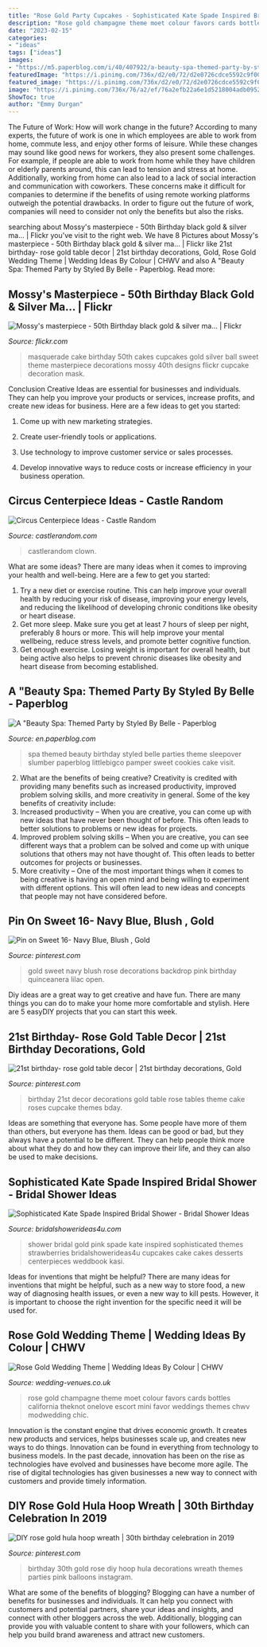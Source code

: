 ```yaml
---
title: "Rose Gold Party Cupcakes - Sophisticated Kate Spade Inspired Bridal Shower"
description: "Rose gold champagne theme moet colour favors cards bottles california theknot onelove escort mini favor weddings themes chwv modwedding chic"
date: "2023-02-15"
categories:
- "ideas"
tags: ["ideas"]
images:
- "https://m5.paperblog.com/i/40/407922/a-beauty-spa-themed-party-by-styled-by-belle-L-KQndSG.jpeg"
featuredImage: "https://i.pinimg.com/736x/d2/e0/72/d2e0726cdce5592c9f00d6764338072f.jpg?b=t"
featured_image: "https://i.pinimg.com/736x/d2/e0/72/d2e0726cdce5592c9f00d6764338072f.jpg?b=t"
image: "https://i.pinimg.com/736x/76/a2/ef/76a2efb22a6e1d5218004adb0952dd7e.jpg"
ShowToc: true
author: "Emmy Durgan"
---
```



The Future of Work: How will work change in the future?
According to many experts, the future of work is one in which employees are able to work from home, commute less, and enjoy other forms of leisure. While these changes may sound like good news for workers, they also present some challenges. For example, if people are able to work from home while they have children or elderly parents around, this can lead to tension and stress at home. Additionally, working from home can also lead to a lack of social interaction and communication with coworkers. These concerns make it difficult for companies to determine if the benefits of using remote working platforms outweigh the potential drawbacks. In order to figure out the future of work, companies will need to consider not only the benefits but also the risks.

	

		
searching about Mossy&#039;s masterpiece - 50th Birthday black gold &amp; silver ma… | Flickr you've visit to the right web. We have 8 Pictures about Mossy&#039;s masterpiece - 50th Birthday black gold &amp; silver ma… | Flickr like 21st birthday- rose gold table decor | 21st birthday decorations, Gold, Rose Gold Wedding Theme | Wedding Ideas By Colour | CHWV and also A &quot;Beauty Spa: Themed Party by Styled By Belle - Paperblog. Read more:
		
    
## Mossy&#039;s Masterpiece - 50th Birthday Black Gold &amp; Silver Ma… | Flickr

<img loading=lazy src="https://c1.staticflickr.com/3/2428/3838006889_a235836e0a_b.jpg" onerror="this.onerror=null;this.src='https://tse2.mm.bing.net/th?id=OIP.kR2PWLzzxBCiQRl2X1TmVAHaJ4&amp;pid=15.1';" alt="Mossy&#039;s masterpiece - 50th Birthday black gold &amp; silver ma… | Flickr">

_Source: flickr.com_

>masquerade cake birthday 50th cakes cupcakes gold silver ball sweet theme masterpiece decorations mossy 40th designs flickr cupcake decoration mask. 

	

Conclusion
Creative Ideas are essential for businesses and individuals. They can help you improve your products or services, increase profits, and create new ideas for business. Here are a few ideas to get you started:
1. Come up with new marketing strategies.

2. Create user-friendly tools or applications.

3. Use technology to improve customer service or sales processes.

4. Develop innovative ways to reduce costs or increase efficiency in your business operation.

    
## Circus Centerpiece Ideas - Castle Random

<img loading=lazy src="https://castlerandom.com/wp-content/uploads/2019/11/Circus-Centerpiece-1.jpg" onerror="this.onerror=null;this.src='https://tse3.mm.bing.net/th?id=OIP.6OTDstdPuB1hARxWT64p2AHaNK&amp;pid=15.1';" alt="Circus Centerpiece Ideas - Castle Random">

_Source: castlerandom.com_

>castlerandom clown. 

	

What are some ideas?
There are many ideas when it comes to improving your health and well-being. Here are a few to get you started: 
1. Try a new diet or exercise routine. This can help improve your overall health by reducing your risk of disease, improving your energy levels, and reducing the likelihood of developing chronic conditions like obesity or heart disease. 
2. Get more sleep. Make sure you get at least 7 hours of sleep per night, preferably 8 hours or more. This will help improve your mental wellbeing, reduce stress levels, and promote better cognitive function. 
3. Get enough exercise. Losing weight is important for overall health, but being active also helps to prevent chronic diseases like obesity and heart disease from becoming established.

    
## A &quot;Beauty Spa: Themed Party By Styled By Belle - Paperblog

<img loading=lazy src="https://m5.paperblog.com/i/40/407922/a-beauty-spa-themed-party-by-styled-by-belle-L-KQndSG.jpeg" onerror="this.onerror=null;this.src='https://tse2.mm.bing.net/th?id=OIP.kfvJkUAPCwUWRSPrP0ffuwHaLI&amp;pid=15.1';" alt="A &quot;Beauty Spa: Themed Party by Styled By Belle - Paperblog">

_Source: en.paperblog.com_

>spa themed beauty birthday styled belle parties theme sleepover slumber paperblog littlebigco pamper sweet cookies cake visit. 

	

2. What are the benefits of being creative?
Creativity is credited with providing many benefits such as increased productivity, improved problem solving skills, and more creativity in general. Some of the key benefits of creativity include: 
1. Increased productivity – When you are creative, you can come up with new ideas that have never been thought of before. This often leads to better solutions to problems or new ideas for projects. 
2. Improved problem solving skills – When you are creative, you can see different ways that a problem can be solved and come up with unique solutions that others may not have thought of. This often leads to better outcomes for projects or businesses. 
3. More creativity – One of the most important things when it comes to being creative is having an open mind and being willing to experiment with different options. This will often lead to new ideas and concepts that people may not have considered before.

    
## Pin On Sweet 16- Navy Blue, Blush , Gold

<img loading=lazy src="https://i.pinimg.com/736x/76/a2/ef/76a2efb22a6e1d5218004adb0952dd7e.jpg" onerror="this.onerror=null;this.src='https://tse3.mm.bing.net/th?id=OIP.X0iGGigDE3IdOAWaERJHmwHaJ3&amp;pid=15.1';" alt="Pin on Sweet 16- Navy Blue, Blush , Gold">

_Source: pinterest.com_

>gold sweet navy blush rose decorations backdrop pink birthday quinceanera lilac open. 

	

Diy ideas are a great way to get creative and have fun. There are many things you can do to make your home more comfortable and stylish. Here are 5 easyDIY projects that you can start this week.

    
## 21st Birthday- Rose Gold Table Decor | 21st Birthday Decorations, Gold

<img loading=lazy src="https://i.pinimg.com/736x/89/1a/7e/891a7ed2aef322d62a8f77893ac5097d.jpg" onerror="this.onerror=null;this.src='https://tse1.mm.bing.net/th?id=OIP.HmXj9jnTP4LVun6YFMEGUQHaNK&amp;pid=15.1';" alt="21st birthday- rose gold table decor | 21st birthday decorations, Gold">

_Source: pinterest.com_

>birthday 21st decor decorations gold table rose tables theme cake roses cupcake themes bday. 

	

Ideas are something that everyone has. Some people have more of them than others, but everyone has them. Ideas can be good or bad, but they always have a potential to be different. They can help people think more about what they do and how they can improve their life, and they can also be used to make decisions.

    
## Sophisticated Kate Spade Inspired Bridal Shower - Bridal Shower Ideas

<img loading=lazy src="http://www.bridalshowerideas4u.com/wp-content/uploads/2016/05/Sophisticated-Kate-Spade-Inspired-Bridal-Shower-Strawberries.jpg" onerror="this.onerror=null;this.src='https://tse1.mm.bing.net/th?id=OIP.IR1i_03-tSMLZz-hGfVXBwHaLG&amp;pid=15.1';" alt="Sophisticated Kate Spade Inspired Bridal Shower - Bridal Shower Ideas">

_Source: bridalshowerideas4u.com_

>shower bridal gold pink spade kate inspired sophisticated themes strawberries bridalshowerideas4u cupcakes cake cakes desserts centerpieces weddbook kasi. 

	

Ideas for inventions that might be helpful?
There are many ideas for inventions that might be helpful, such as a new way to store food, a new way of diagnosing health issues, or even a new way to kill pests. However, it is important to choose the right invention for the specific need it will be used for.

    
## Rose Gold Wedding Theme | Wedding Ideas By Colour | CHWV

<img loading=lazy src="https://www.wedding-venues.co.uk/sites/default/files/16.wedding-ideas-colour-rose-gold-wedding-theme.jpg" onerror="this.onerror=null;this.src='https://tse4.mm.bing.net/th?id=OIP.cIq3QhkmY6lyynOUTztICgHaLH&amp;pid=15.1';" alt="Rose Gold Wedding Theme | Wedding Ideas By Colour | CHWV">

_Source: wedding-venues.co.uk_

>rose gold champagne theme moet colour favors cards bottles california theknot onelove escort mini favor weddings themes chwv modwedding chic. 

	

Innovation is the constant engine that drives economic growth. It creates new products and services, helps businesses scale up, and creates new ways to do things. Innovation can be found in everything from technology to business models. In the past decade, innovation has been on the rise as technologies have evolved and businesses have become more agile. The rise of digital technologies has given businesses a new way to connect with customers and provide timely information.

    
## DIY Rose Gold Hula Hoop Wreath | 30th Birthday Celebration In 2019

<img loading=lazy src="https://i.pinimg.com/736x/d2/e0/72/d2e0726cdce5592c9f00d6764338072f.jpg?b=t" onerror="this.onerror=null;this.src='https://tse2.mm.bing.net/th?id=OIP.t8OAo635Az9DO7UdiSIpyQHaNL&amp;pid=15.1';" alt="DIY rose gold hula hoop wreath | 30th birthday celebration in 2019">

_Source: pinterest.com_

>birthday 30th gold rose diy hoop hula decorations wreath themes parties pink balloons instagram. 

	

What are some of the benefits of blogging?
Blogging can have a number of benefits for businesses and individuals. It can help you connect with customers and potential partners, share your ideas and insights, and connect with other bloggers across the web. Additionally, blogging can provide you with valuable content to share with your followers, which can help you build brand awareness and attract new customers.

